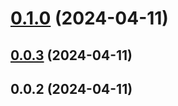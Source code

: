 # [0.1.0](https://github.com/PengBoUESTC/vite-plugin-els-movable/compare/v0.0.3...v0.1.0) (2024-04-11)



## [0.0.3](https://github.com/PengBoUESTC/vite-plugin-els-movable/compare/v0.0.2...v0.0.3) (2024-04-11)



## 0.0.2 (2024-04-11)



